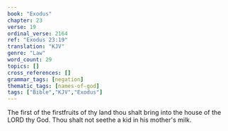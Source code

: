 ```yaml
---
book: "Exodus"
chapter: 23
verse: 19
ordinal_verse: 2164
ref: "Exodus 23:19"
translation: "KJV"
genre: "Law"
word_count: 29
topics: []
cross_references: []
grammar_tags: [negation]
thematic_tags: [names-of-god]
tags: ["Bible","KJV","Exodus"]
---
```

The first of the firstfruits of thy land thou shalt bring into the house of the LORD thy God. Thou shalt not seethe a kid in his mother's milk.
